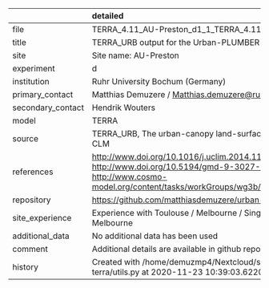 |                   | detailed                                                                                                                                                                                                          |
|:------------------|:------------------------------------------------------------------------------------------------------------------------------------------------------------------------------------------------------------------|
| file              | TERRA_4.11_AU-Preston_d1_1_TERRA_4.11_AU-Preston_d1.nc                                                                                                                                                            |
| title             | TERRA_URB output for the Urban-PLUMBER project                                                                                                                                                                    |
| site              | Site name: AU-Preston                                                                                                                                                                                             |
| experiment        | d                                                                                                                                                                                                                 |
| institution       | Ruhr University Bochum (Germany)                                                                                                                                                                                  |
| primary_contact   | Matthias Demuzere / Matthias.demuzere@rub.de                                                                                                                                                                      |
| secondary_contact | Hendrik Wouters | Hendrik.Wouters@vito.be                                                                                                                                                                         |
| model             | TERRA                                                                                                                                                                                                             |
| source            | TERRA_URB, The urban-canopy land-surface scheme of COSMO-CLM                                                                                                                                                      |
| references        | http://www.doi.org/10.1016/j.uclim.2014.11.005 http://www.doi.org/10.5194/gmd-9-3027-2016 http://www.cosmo-model.org/content/tasks/workGroups/wg3b/docs/terra_urb_user.pdf                                        |
| repository        | https://github.com/matthiasdemuzere/urban-plumber-terra                                                                                                                                                           |
| site_experience   | Experience with Toulouse / Melbourne / Singapore / Helsinki. Melbourne | Toulouse: http://www.doi.org/10.1002/joc.3656 Helsinki: http://www.doi.org/10.1002/qj.2659 Singapore: http://www.doi.org/10.1002/qj.3028 |
| additional_data   | No additional data has been used                                                                                                                                                                                  |
| comment           | Additional details are available in github repo                                                                                                                                                                   |
| history           | Created with /home/demuzmp4/Nextcloud/scripts/urban-plumber-terra/utils.py at 2020-11-23 10:39:03.622041                                                                                                          |
